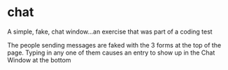 # chat
A simple, fake, chat window...an exercise that was part of a coding test

The people sending messages are faked with the 3 forms at the top of the page. Typing in any one of them causes an entry to show up in the Chat Window at the bottom
